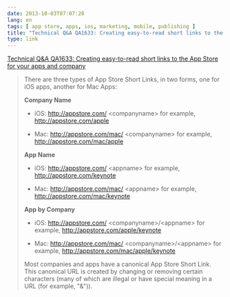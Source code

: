 ```yaml
---
date: 2013-10-03T07:07:28
lang: en
tags: [ app store, apps, ios, marketing, mobile, publishing ]
title: "Technical Q&A QA1633: Creating easy-to-read short links to the App Store for your apps and company"
type: link
---
```


[Technical Q&A QA1633: Creating easy-to-read short links to the App
Store for your apps and
company](https://developer.apple.com/library/ios/qa/qa1633/_index.html)

> There are three types of App Store Short Links, in two forms, one for
> iOS apps, another for Mac Apps:
>
> **Company Name**
>
> -   iOS: <http://appstore.com/> \<companyname\> for example,
>     <http://appstore.com/apple>
>
> -   Mac: <http://appstore.com/mac/> \<companyname\> for example,
>     <http://appstore.com/mac/apple>
>
> **App Name**
>
> -   iOS: <http://appstore.com/> \<appname\> for example,
>     <http://appstore.com/keynote>
>
> -   Mac: <http://appstore.com/mac/> \<appname\> for example,
>     <http://appstore.com/mac/keynote>
>
> **App by Company**
>
> -   iOS: <http://appstore.com/> \<companyname\>/\<appname\> for
>     example, <http://appstore.com/apple/keynote>
>
> -   Mac: <http://appstore.com/mac/> \<companyname\>/\<appname\> for
>     example, <http://appstore.com/mac/apple/keynote>
>
> Most companies and apps have a canonical App Store Short Link. This
> canonical URL is created by changing or removing certain characters
> (many of which are illegal or have special meaning in a URL (for
> example, "&")).

